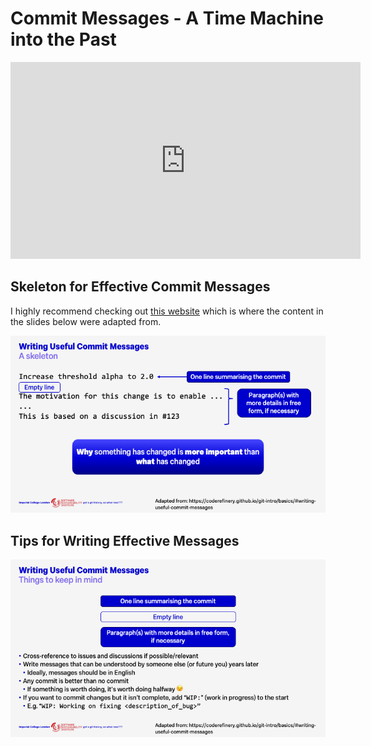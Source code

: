 # Commit Messages - A Time Machine into the Past

<div style="text-align: center;">
    <iframe width="560" height="315" src="https://www.youtube-nocookie.com/embed/DibHlIHAhiw?si=K_qN00WtPK5fJkub" title="YouTube video player" frameborder="0" allow="accelerometer; autoplay; clipboard-write; encrypted-media; gyroscope; picture-in-picture; web-share" referrerpolicy="strict-origin-when-cross-origin" allowfullscreen></iframe>
</div>

## Skeleton for Effective Commit Messages

I highly recommend checking out [this website](https://coderefinery.github.io/git-intro/basics/#writing-useful-commit-messages) which is where the content in the slides below were adapted from.

![Skeleton for effective commit messages slide](images/skeleton-commit-message.png)

## Tips for Writing Effective Messages

![Tips for writing effective messages slide](images/useful-commit-message-tips.png)
